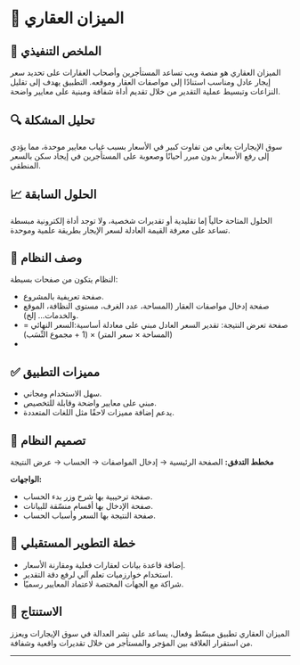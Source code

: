 # 🏡 الميزان العقاري

## 📝 الملخص التنفيذي
الميزان العقاري هو منصة ويب تساعد المستأجرين وأصحاب العقارات على تحديد سعر إيجار عادل ومناسب استنادًا إلى مواصفات العقار وموقعه. التطبيق يهدف إلى تقليل النزاعات وتبسيط عملية التقدير من خلال تقديم أداة شفافة ومبنية على معايير واضحة.

## 🔍 تحليل المشكلة
سوق الإيجارات يعاني من تفاوت كبير في الأسعار بسبب غياب معايير موحدة، مما يؤدي إلى رفع الأسعار بدون مبرر أحيانًا وصعوبة على المستأجرين في إيجاد سكن بالسعر المنطقي.

## 📈 الحلول السابقة
الحلول المتاحة حالياً إما تقليدية أو تقديرات شخصية، ولا توجد أداة إلكترونية مبسطة تساعد على معرفة القيمة العادلة لسعر الإيجار بطريقة علمية وموحدة.

## 🧮 وصف النظام
النظام يتكون من صفحات بسيطة:
- صفحة تعريفية بالمشروع.
- صفحة إدخال مواصفات العقار (المساحة، عدد الغرف، مستوى النظافة، الموقع والخدمات... إلخ).
- صفحة تعرض النتيجة: تقدير السعر العادل مبني على معادلة أساسية:السعر النهائي = (المساحة × سعر المتر) × (1 + مجموع النِّسَب)
- 
## ✅ مميزات التطبيق
- سهل الاستخدام ومجاني.
- مبني على معايير واضحة وقابلة للتخصيص.
- يدعم إضافة مميزات لاحقًا مثل اللغات المتعددة.

## 🎨 تصميم النظام
**مخطط التدفق:**
الصفحة الرئيسية → إدخال المواصفات → الحساب → عرض النتيجة

**الواجهات:**
- صفحة ترحيبية بها شرح وزر بدء الحساب.
- صفحة الإدخال بها أقسام منسّقة للبيانات.
- صفحة النتيجة بها السعر وأسباب الحساب.

## 🚀 خطة التطوير المستقبلي
- إضافة قاعدة بيانات لعقارات فعلية ومقارنة الأسعار.
- استخدام خوارزميات تعلم آلي لرفع دقة التقدير.
- شراكة مع الجهات المختصة لاعتماد المعايير رسميًا.

## 🏁 الاستنتاج
الميزان العقاري تطبيق مبسّط وفعال، يساعد على نشر العدالة في سوق الإيجارات ويعزز من استقرار العلاقة بين المؤجر والمستأجر من خلال تقديرات واقعية وشفافة.

---

